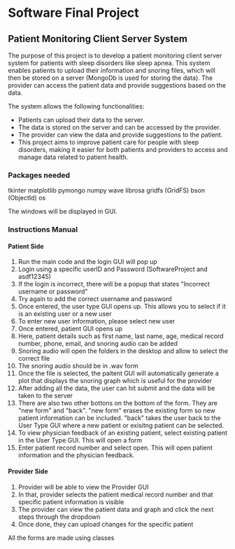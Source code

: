 # Software Final Project

## Patient Monitoring Client Server System

The purpose of this project is to develop a patient monitoring client server system for patients with sleep disorders like sleep apnea. This system enables patients to upload their information and snoring files, which will then be stored on a server (MongoDb is used for storing the data). The provider can access the patient data and provide suggestions based on the data.

The system allows the following functionalities:

- Patients can upload their data to the server.
- The data is stored on the server and can be accessed by the provider.
- The provider can view the data and provide suggestions to the patient.
- This project aims to improve patient care for people with sleep disorders, making it easier for both patients and providers to access and manage data related to patient health.

### Packages needed
tkinter
matplotlib
pymongo
numpy 
wave
librosa
gridfs (GridFS)
bson (ObjectId)
os

The windows will be displayed in GUI. 

### Instructions Manual

#### Patient Side

1. Run the main code and the login GUI will pop up
2. Login using a specific userID and Password (SoftwareProject and asdf12345)
3. If the login is incorrect, there will be a popup that states "Incorrect username or password" 
4. Try again to add the correct username and password
5. Once entered, the user type GUI opens up. This allows you to select if it is an existing user or a new user
6. To enter new user information, please select new user
7. Once entered, patient GUI opens up
8. Here, patient details such as first name, last name, age, medical record number, phone, email, and snoring audio can be added
9. Snoring audio will open the folders in the desktop and allow to select the correct file
10. The snoring audio should be in .wav form 
11. Once the file is selected, the paitent GUI will automatically generate a plot that displays the snoring graph which is useful for the provider
12. After adding all the data, the user can hit submit and the data will be taken to the server 
13. There are also two other bottons on the bottom of the form. They are "new form" and "back". "new form" erases the existing form so new patient information can be included. "back" takes the user back to the User Type GUI where a new patient or exisitng patient can be selected.
14. To view physician feedback of an existing patient, select existing patient in the User Type GUI. This will open a form
15. Enter patient record number and select open. This will open patient information and the physician feedback. 

#### Provider Side

1. Provider will be able to view the Provider GUI 
2. In that, provider selects the patient medical record number and that specific patient information is visible
3. The provider can view the patient data and graph and click the next steps through the dropdown
4. Once done, they can upload changes for the specific patient 


All the forms are made using classes



